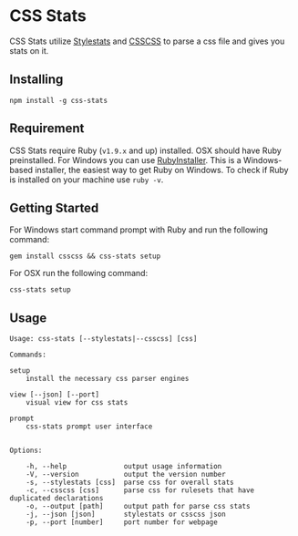 # CSS Stats

CSS Stats utilize [Stylestats](https://github.com/t32k/stylestats) and [CSSCSS](https://github.com/zmoazeni/csscss) to parse a css file and gives you stats on it.

## Installing

```
npm install -g css-stats
```

## Requirement

CSS Stats require Ruby (`v1.9.x` and up) installed. OSX should have Ruby preinstalled. For Windows you can use [RubyInstaller](http://rubyinstaller.org/). This is a Windows-based installer, the easiest way to get Ruby on Windows. To check if Ruby is installed on your machine use `ruby -v`. 

## Getting Started

For Windows start command prompt with Ruby and run the following command:

```
gem install csscss && css-stats setup
```

For OSX run the following command:

```
css-stats setup
```

## Usage

```
Usage: css-stats [--stylestats|--csscss] [css]

Commands:

setup 
    install the necessary css parser engines

view [--json] [--port]
    visual view for css stats

prompt 
    css-stats prompt user interface


Options:

    -h, --help              output usage information
    -V, --version           output the version number
    -s, --stylestats [css]  parse css for overall stats
    -c, --csscss [css]      parse css for rulesets that have duplicated declarations
    -o, --output [path]     output path for parse css stats
    -j, --json [json]       stylestats or csscss json
    -p, --port [number]     port number for webpage
```